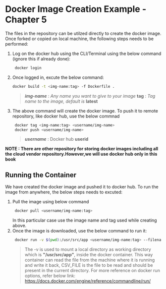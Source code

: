 # Docker Image Creation Example - Chapter 5

The files in the repository can be utilzed directly to create the docker image. Once forked or copied on local machine, the following steps needs to be performed:

1. Log on the docker hub using the CLI/Terminal using the below command (ignore this if already done):

   ```sh
    docker login 
   ```
2. Once logged in, excute the below command:
   ```sh
   docker build -t <img-name:tag> -f Dockerfile .
   ```
    >   ___img-name___ : _Any name you want to give to your image_
  __tag__ : _Tag name to the image, default is_ __latest__
   
3. The above command will create the docker image. To push it to remote repository, like docker hub, use the    below commnad 
   ```sh
    docker tag <img-name:tag> <username/img-name>
    docker push <username/img-name>
   ```
   >    ___username___ : Docker hub __userid__

__NOTE : There are other repository for storing docker images including all the cloud vendor repository.However,we will use docker hub only in this book__

## Running the Container
We have created the docker image and pushed it to docker hub. To run the image from anywhere, the below steps needs to excuted:
1. Pull the image using below command
   ```sh
    docker pull <username/img-name:tag>
   ```
    In this particular case use the image name and tag used while creating above. 
2. Once the image is downloaded, use the below command to run it:
   ```sh
    docker run -v $(pwd):/usr/src/app <username/img-name:tag> --filename $CSV_FILE
   ```
   > The -v is used to mount a local directory as working directory which is __"/usr/src/app"__, inside the docker container. This way container can read the file from the machine where it is running and write it back, CSV_FILE is the file to be read and should be present in the current directory. For more reference on docker run options, refer below link:
   https://docs.docker.com/engine/reference/commandline/run/









